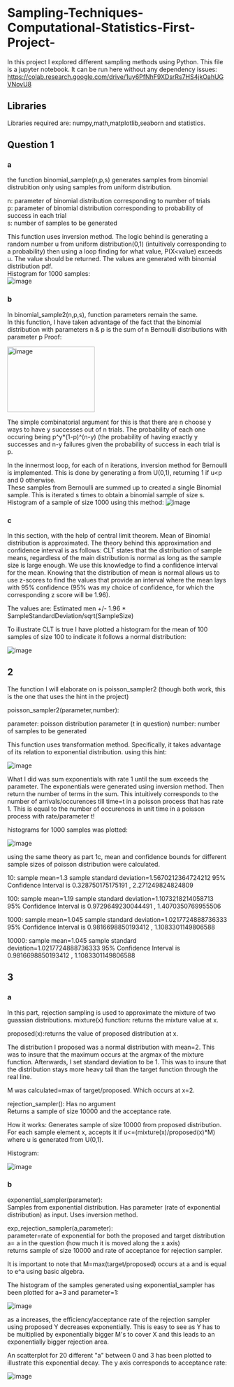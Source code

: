 # Sampling-Techniques-Computational-Statistics-First-Project-
In this project I explored different sampling methods using Python. This file is a jupyter notebook. It can be run here 
without any dependency issues:
https://colab.research.google.com/drive/1uy6PfNhF9XDsrRs7HS4jkOahUGVNovU8
## Libraries
Libraries required are: numpy,math,matplotlib,seaborn and statistics.
## Question 1
### a
the function binomial_sample(n,p,s) generates samples from binomial distrubition only using samples from uniform distribution. 


n: parameter of binomial distribution corresponding to number of trials\
p: parameter of binomial distribution corresponding to probability of success in each trial\
s: number of samples to be generated 


This function uses inversion method. The logic behind is generating a random number u from uniform distribution(0,1) (intuitively corresponding to a probability) then
using a loop finding for what value, P(X<value) exceeds u. The value should be returned. The values are generated with binomial distribution pdf.\
Histogram for 1000 samples:\
![image](https://github.com/user-attachments/assets/32bb8f43-02eb-47e0-b439-800d0863c2d6)
### b
In binomial_sample2(n,p,s), function parameters remain the same.\
In this function, I have taken advantage of the fact that the binomial distribution with parameters n & p is the sum of n Bernoulli distributions with parameter p
Proof:

<img src="https://github.com/user-attachments/assets/19e4443c-3821-4d2a-975a-cace00aa83ff" alt="image" width="200" height="150"/>

The simple combinatorial argument for this is that there are n choose y ways to have y successes out of n trials. The probability of each one occuring being p^y*(1-p)^(n-y)
(the probability of having exactly y successes and n-y failures given the probability of success in each trial is p.

In the innermost loop, for each of n iterations, inversion method for Bernoulli is implemented. This is done by generating a from U(0,1), returning 1 if u<p and 0 otherwise.\
These samples from Bernoulli are summed up to created a single Binomial sample. This is iterated s times to obtain a binomial sample of size s.
Histogram of a sample of size 1000 using this method:
![image](https://github.com/user-attachments/assets/bc7d6136-354e-442f-8ee4-2d9202240dde)

### c
In this section, with the help of central limit theorem. Mean of Binomial distribution is approximated.
The theory behind this approximation and confidence interval is as follows:
CLT states that the distribution of sample means, regardless of the main distribution is normal as long as the sample size is large enough.
We use this knowledge to find a confidence interval for the mean. Knowing that the distribution of mean is normal allows us to use z-scores to find the values that provide an
interval where the mean lays with 95% confidence (95% was my choice of confidence, for which the corresponding z score will be 1.96).

The values are: Estimated men +/- 1.96 * SampleStandardDeviation/sqrt(SampleSize)

To illustrate CLT is true I have plotted a histogram for the mean of 100 samples of size 100 to indicate it follows a normal distribution:

![image](https://github.com/user-attachments/assets/00a5adc8-0573-4068-9726-1527ddb4fad7)

## 2
The function I will elaborate on is poisson_sampler2 (though both work, this is the one that uses the hint in the project)


poisson_sampler2(parameter,number):

parameter: poisson distribution parameter (t in question)
number: number of samples to be generated

This function uses transformation method. Specifically, it takes advantage of its relation to exponential distribution.
using  this hint:

![image](https://github.com/user-attachments/assets/4d34e26c-14f1-4697-9d5d-645d9c9feddf)

What I did was sum exponentials with rate 1 until the sum exceeds the parameter. The exponentials were generated using inversion method. Then return the number of
terms in the sum. This intuitively corresponds to the number of arrivals/occurences till time=t in a poisson process that has rate 1. This is equal to the number of occurences
in unit time in a poisson process with rate/parameter t! 

histograms for 1000 samples was plotted:

![image](https://github.com/user-attachments/assets/7febe962-252d-450f-b007-02e9ee28eac4)

using the same theory as part 1c, mean and confidence bounds for different sample sizes of poisson distribution were calculated.

10:
sample mean=1.3
sample standard deviation=1.5670212364724212
95% Confidence Interval is 0.328750175175191 , 2.271249824824809

100:
sample mean=1.19
sample standard deviation=1.1073218214058713
95% Confidence Interval is 0.9729649230044491 , 1.4070350769955506

1000:
sample mean=1.045
sample standard deviation=1.0217724888736333
95% Confidence Interval is 0.9816698850193412 , 1.1083301149806588

10000:
sample mean=1.045
sample standard deviation=1.0217724888736333
95% Confidence Interval is 0.9816698850193412 , 1.1083301149806588

## 3
### a
In this part, rejection sampling is used to approximate the mixture of two guassian distributions.
mixture(x) function: returns the mixture value at x.

proposed(x):returns the value of proposed distribution at x.

The distribution I proposed was a normal distribution with mean=2. This was to insure that the maximum occurs at the argmax of the mixture function.
Afterwards, I set standard deviation to be 1. This was to insure that the distribution stays more heavy tail than the target function through the real line.

M was calculated=max of target/proposed. Which occurs at x=2.

rejection_sampler():
Has no argument\
Returns a sample of size 10000 and the acceptance rate.

How it works: Generates sample of size 10000 from proposed distribution. 
For each sample element x, accepts it if u<=(mixture(x)/proposed(x)*M) where u is generated from U(0,1).

Histogram:

![image](https://github.com/user-attachments/assets/fecb78be-685c-412e-98e2-17fa05270c49)

### b
exponential_sampler(parameter):\
Samples from exponential distribution. Has parameter (rate of exponential distribution) as input. Uses inversion method.

exp_rejection_sampler(a,parameter):\
parameter=rate of exponential for both the proposed and target distribution\
a= a in the question (how much it is moved along the x axis)\
returns sample of size 10000 and rate of acceptance for rejection sampler.

It is important to note that M=max(target/proposed) occurs at a and is equal to e^a using basic algebra.

The histogram of the samples generated using exponential_sampler has been plotted for a=3 and parameter=1:

![image](https://github.com/user-attachments/assets/a244febd-ddc7-44d3-ac46-8cbbf8a30d08)


as a increases, the efficiency/acceptance rate of the rejection sampler using proposed Y decreases exponentially. This is easy to see as Y has to be multiplied by
exponentially bigger M's to cover X and this leads to an exponentially bigger rejection area. 

An scatterplot for 20 different "a" between 0 and 3 has been plotted to illustrate this exponential decay. The y axis corresponds to acceptance rate:

![image](https://github.com/user-attachments/assets/18e3a4d7-812c-4a58-a0d0-994df24abb91)

